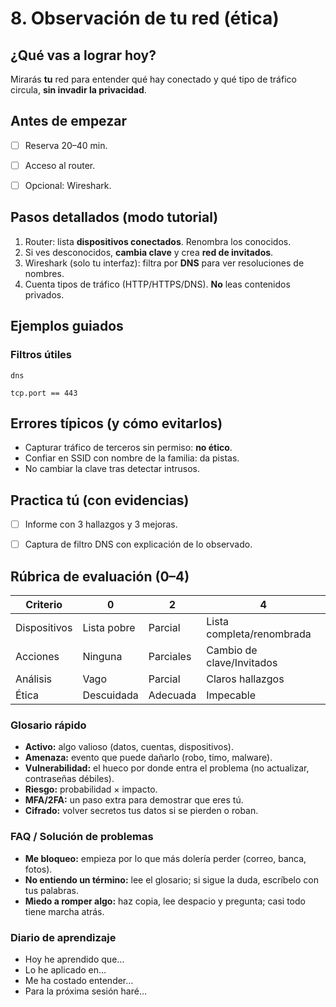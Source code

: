 # 8. Observación de tu red (ética)

## ¿Qué vas a lograr hoy?

Mirarás **tu** red para entender qué hay conectado y qué tipo de tráfico circula, **sin invadir la privacidad**.

## Antes de empezar

- [ ] Reserva 20–40 min.
- [ ] Acceso al router.
- [ ] Opcional: Wireshark.


## Pasos detallados (modo tutorial)

1. Router: lista **dispositivos conectados**. Renombra los conocidos.
2. Si ves desconocidos, **cambia clave** y crea **red de invitados**.
3. Wireshark (solo tu interfaz): filtra por **DNS** para ver resoluciones de nombres.
4. Cuenta tipos de tráfico (HTTP/HTTPS/DNS). **No** leas contenidos privados.


## Ejemplos guiados


### Filtros útiles


```text
dns

tcp.port == 443
```


## Errores típicos (y cómo evitarlos)

- Capturar tráfico de terceros sin permiso: **no ético**.
- Confiar en SSID con nombre de la familia: da pistas.
- No cambiar la clave tras detectar intrusos.


## Practica tú (con evidencias)

- [ ] Informe con 3 hallazgos y 3 mejoras.
- [ ] Captura de filtro DNS con explicación de lo observado.


## Rúbrica de evaluación (0–4)

| Criterio | 0 | 2 | 4 |
| --- | --- | --- | --- |
| Dispositivos | Lista pobre | Parcial | Lista completa/renombrada |
| Acciones | Ninguna | Parciales | Cambio de clave/Invitados |
| Análisis | Vago | Parcial | Claros hallazgos |
| Ética | Descuidada | Adecuada | Impecable |


### Glosario rápido

- **Activo:** algo valioso (datos, cuentas, dispositivos).
- **Amenaza:** evento que puede dañarlo (robo, timo, malware).
- **Vulnerabilidad:** el hueco por donde entra el problema (no actualizar, contraseñas débiles).
- **Riesgo:** probabilidad × impacto.
- **MFA/2FA:** un paso extra para demostrar que eres tú.
- **Cifrado:** volver secretos tus datos si se pierden o roban.

### FAQ / Solución de problemas

- **Me bloqueo:** empieza por lo que más dolería perder (correo, banca, fotos).
- **No entiendo un término:** lee el glosario; si sigue la duda, escríbelo con tus palabras.
- **Miedo a romper algo:** haz copia, lee despacio y pregunta; casi todo tiene marcha atrás.

### Diario de aprendizaje

- Hoy he aprendido que…
- Lo he aplicado en…
- Me ha costado entender…
- Para la próxima sesión haré…
